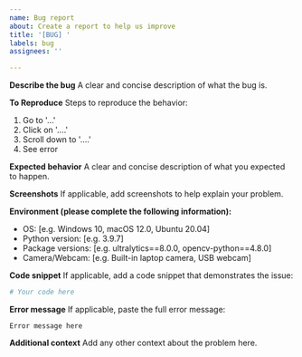 ```yaml
---
name: Bug report
about: Create a report to help us improve
title: '[BUG] '
labels: bug
assignees: ''

---
```


**Describe the bug**
A clear and concise description of what the bug is.

**To Reproduce**
Steps to reproduce the behavior:
1. Go to '...'
2. Click on '....'
3. Scroll down to '....'
4. See error

**Expected behavior**
A clear and concise description of what you expected to happen.

**Screenshots**
If applicable, add screenshots to help explain your problem.

**Environment (please complete the following information):**
 - OS: [e.g. Windows 10, macOS 12.0, Ubuntu 20.04]
 - Python version: [e.g. 3.9.7]
 - Package versions: [e.g. ultralytics==8.0.0, opencv-python==4.8.0]
 - Camera/Webcam: [e.g. Built-in laptop camera, USB webcam]

**Code snippet**
If applicable, add a code snippet that demonstrates the issue:

```python
# Your code here
```

**Error message**
If applicable, paste the full error message:

```
Error message here
```

**Additional context**
Add any other context about the problem here.
